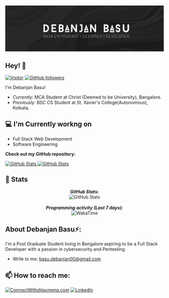 ![SDeBAS Banner Image](./banner.png)


<h2>Hey! 👋</h2>

[![Visitor](https://visitor-badge.laobi.icu/badge?page_id=laxmena.laxmena)](https://github.com/laxmena) [![GitHub followers](https://img.shields.io/github/followers/laxmena.svg?style=social&label=Follow)](https://github.com/laxmena?tab=followers)

I'm Debanjan Basu! 
- <i>Currently:</i> MCA Student at Christ (Deemed to be University), Bangalore. 
- <i>Previously:</i> BSC CS Student at St. Xavier's College(Autonomous), Kolkata.

<h2>💻 I'm Currently workng on</h2>

- Full Stack Web Development
- Software Engineering


__Check out my GitHub repository:__

<div>
  <p>
    <a href="https://github.com/laxmena/PyCalendly">
      <img src="https://github-readme-stats.vercel.app/api/pin/?username=laxmena&repo=PyCalendly" alt="GitHub Stats" />
    </a>
    <a href="https://github.com/laxmena/CloudOrg-Simulator">
      <img src="https://github-readme-stats.vercel.app/api/pin/?username=laxmena&repo=CloudOrg-Simulator" alt="GitHub Stats" />
    </a>
  </p>
</div>

<h2>👀 Stats</h2>

<div>

  
  <p align="center">
  <b><em>GitHub Stats:</em></b> <br/>
    <img src="https://github-readme-streak-stats.herokuapp.com/?user=laxmena" alt="GitHub Stats" /> <br/><br/>
  <b><em>Programming activity (Last 7 days):</em></b> <br/>
    <img src="https://github-readme-stats.vercel.app/api/wakatime?username=laxmena" alt="WakaTime" />
  </p>
</div>

<h2> About Debanjan Basu⚡:</h2>

I'm a Post Graduate Student living in Bengalore aspiring to be a Full Stack Developer with a passion in cybersecurity and Pentesting.
 
- Write to me: [basu.debanjan00@gmail.com](mailto:basu.debanjan00@gmail.com)

<h2>📫 How to reach me:</h2>

<a href="mailto:basu.debanjan00@gmail.com">![ConnectWith@laxmena.com](https://img.shields.io/badge/Gmail-D14836?style=for-the-badge&logo=gmail&logoColor=white)</a> <a href="www.linkedin.com/in/debanjanbasudd/">![LinkedIn](https://img.shields.io/badge/LinkedIn-0077B5?style=for-the-badge&logo=linkedin&logoColor=white)</a>
